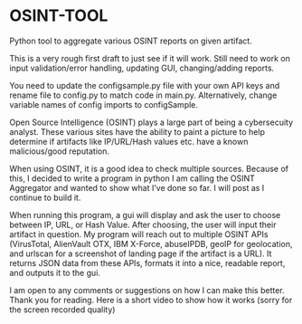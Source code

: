 # OSINT-TOOL
Python tool to aggregate various OSINT reports on given artifact.

This is a very rough first draft to just see if it will work. Still need to work on input validation/error handling, updating GUI, changing/adding reports.

You need to update the configsample.py file with your own API keys and rename file to config.py to match code in main.py. Alternatively, change variable names of config imports to configSample.

Open Source Intelligence (OSINT) plays a large part of being a cybersecuity analyst. These various sites have the ability to paint a picture to help determine if artifacts like IP/URL/Hash values etc. have a known malicious/good reputation. 

When using OSINT, it is a good idea to check multiple sources. Because of this, I decided to write a program in python I am calling the OSINT Aggregator and wanted to show what I’ve done so far. I will post as I continue to build it.

When running this program, a gui will display and ask the user to choose between IP, URL, or Hash Value. After choosing, the user will input their artifact in question. My program will reach out to multiple OSINT APIs (VirusTotal, AlienVault OTX, IBM X-Force, abuseIPDB, geoIP for geolocation, and urlscan for a screenshot of landing page if the artifact is a URL). It returns JSON data from these APIs, formats it into a nice, readable report, and outputs it to the gui.

I am open to any comments or suggestions on how I can make this better. Thank you for reading. Here is a short video to show how it works (sorry for the screen recorded quality)
